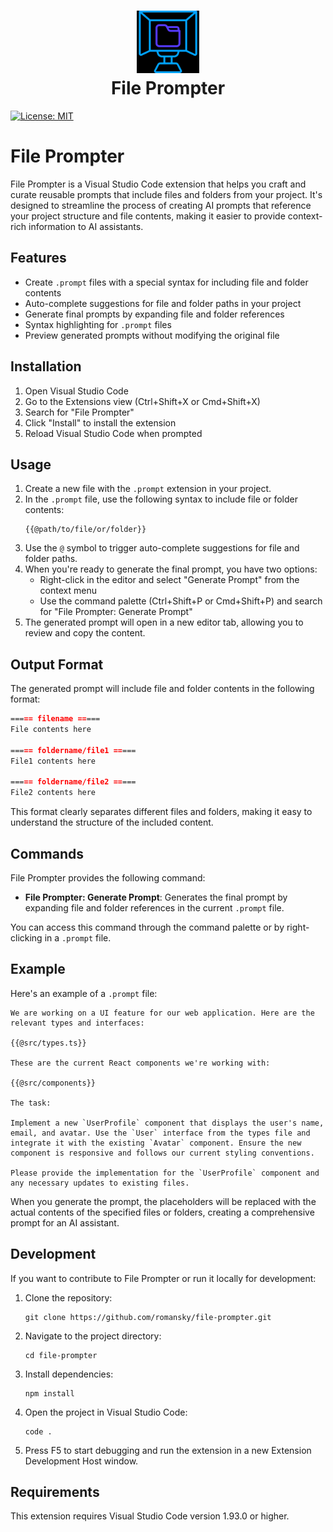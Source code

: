 <h1 align="center">
    <img width="100" height="100" src="file-prompter.svg" alt="CoPa Logo"><br>
    File Prompter
</h1>

[![License: MIT](https://img.shields.io/badge/License-MIT-blue.svg)](https://opensource.org/licenses/MIT)

# File Prompter

File Prompter is a Visual Studio Code extension that helps you craft and curate reusable prompts that include files and folders from your project. It's designed to streamline the process of creating AI prompts that reference your project structure and file contents, making it easier to provide context-rich information to AI assistants.

## Features

- Create `.prompt` files with a special syntax for including file and folder contents
- Auto-complete suggestions for file and folder paths in your project
- Generate final prompts by expanding file and folder references
- Syntax highlighting for `.prompt` files
- Preview generated prompts without modifying the original file

## Installation

1. Open Visual Studio Code
2. Go to the Extensions view (Ctrl+Shift+X or Cmd+Shift+X)
3. Search for "File Prompter"
4. Click "Install" to install the extension
5. Reload Visual Studio Code when prompted

## Usage

1. Create a new file with the `.prompt` extension in your project.
2. In the `.prompt` file, use the following syntax to include file or folder contents:
   ```
   {{@path/to/file/or/folder}}
   ```
3. Use the `@` symbol to trigger auto-complete suggestions for file and folder paths.
4. When you're ready to generate the final prompt, you have two options:
   - Right-click in the editor and select "Generate Prompt" from the context menu
   - Use the command palette (Ctrl+Shift+P or Cmd+Shift+P) and search for "File Prompter: Generate Prompt"
5. The generated prompt will open in a new editor tab, allowing you to review and copy the content.

## Output Format

The generated prompt will include file and folder contents in the following format:

```markdown
===== filename =====
File contents here

===== foldername/file1 =====
File1 contents here

===== foldername/file2 =====
File2 contents here
```

This format clearly separates different files and folders, making it easy to understand the structure of the included content.

## Commands

File Prompter provides the following command:

- **File Prompter: Generate Prompt**: Generates the final prompt by expanding file and folder references in the current `.prompt` file.

You can access this command through the command palette or by right-clicking in a `.prompt` file.

## Example

Here's an example of a `.prompt` file:

```
We are working on a UI feature for our web application. Here are the relevant types and interfaces:

{{@src/types.ts}}

These are the current React components we're working with:

{{@src/components}}

The task:

Implement a new `UserProfile` component that displays the user's name, email, and avatar. Use the `User` interface from the types file and integrate it with the existing `Avatar` component. Ensure the new component is responsive and follows our current styling conventions.

Please provide the implementation for the `UserProfile` component and any necessary updates to existing files.
```

When you generate the prompt, the placeholders will be replaced with the actual contents of the specified files or folders, creating a comprehensive prompt for an AI assistant.

## Development

If you want to contribute to File Prompter or run it locally for development:

1. Clone the repository:
   ```
   git clone https://github.com/romansky/file-prompter.git
   ```
2. Navigate to the project directory:
   ```
   cd file-prompter
   ```
3. Install dependencies:
   ```
   npm install
   ```
4. Open the project in Visual Studio Code:
   ```
   code .
   ```
5. Press F5 to start debugging and run the extension in a new Extension Development Host window.

## Requirements

This extension requires Visual Studio Code version 1.93.0 or higher.

